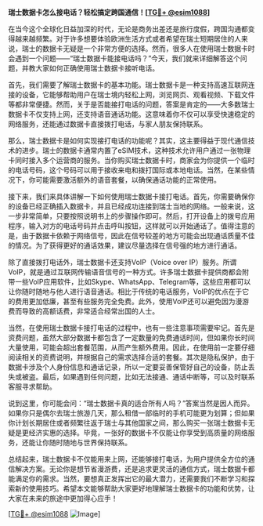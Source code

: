 **瑞士数据卡怎么接电话？轻松搞定跨国通信！[[TG💪+ @esim1088](https://t.me/s/esim1088)]**

在当今这个全球化日益加深的时代，无论是商务出差还是旅行度假，跨国沟通都变得越来越频繁。对于许多想要体验欧洲生活方式或者希望在瑞士短期居住的人来说，瑞士的数据卡无疑是一个非常方便的选择。然而，很多人在使用瑞士数据卡时会遇到一个问题——“瑞士数据卡能接电话吗？”今天，我们就来详细解答这个问题，并教大家如何正确使用瑞士数据卡接听电话。

首先，我们需要了解瑞士数据卡的基本功能。瑞士数据卡是一种支持高速互联网连接的设备，它能够帮助用户在瑞士境内轻松上网，浏览网页、观看视频、下载文件等都非常便捷。然而，关于是否能接打电话的问题，答案是肯定的——大多数瑞士数据卡不仅支持上网，还支持语音通话功能。这意味着你不仅可以享受快速稳定的网络服务，还能通过数据卡直接拨打电话，与家人朋友保持联系。

那么，瑞士数据卡是如何实现接打电话的功能呢？其实，这主要得益于现代通信技术的进步。瑞士的数据卡通常内置了eSIM技术，这种技术允许用户通过一张物理卡同时接入多个运营商的服务。当你购买瑞士数据卡时，商家会为你提供一个临时的电话号码，这个号码可以用于接收来电和拨打国际或本地电话。当然，在某些情况下，你可能需要激活额外的语音套餐，以确保通话功能的正常使用。

接下来，我们来具体讲解一下如何使用瑞士数据卡接打电话。首先，你需要确保你的设备已经正确插入数据卡，并且已经成功连接到瑞士当地的网络。一般来说，这一步非常简单，只要按照说明书上的步骤操作即可。然后，打开设备上的拨号应用程序，输入对方的电话号码并点击呼叫按钮，这样就可以开始通话了。值得注意的是，由于数据卡依赖于网络信号，因此在信号较差的地方可能会出现通话质量不佳的情况。为了获得更好的通话效果，建议尽量选择在信号强的地方进行通话。

除了直接拨打电话外，瑞士数据卡还支持VoIP（Voice over IP）服务。所谓VoIP，就是通过互联网传输语音信号的一种方式。许多瑞士数据卡提供商都会附带一些VoIP应用软件，比如Skype、WhatsApp、Telegram等，这些应用都可以让你随时随地与他人进行语音通话。相比于传统的电话服务，VoIP的优点在于它的费用更加低廉，甚至有些服务完全免费。此外，使用VoIP还可以避免因为漫游费而导致的高额话费，非常适合经常出国的人士。

当然，在使用瑞士数据卡接打电话的过程中，也有一些注意事项需要牢记。首先是资费问题，虽然大部分数据卡都包含了一定数量的免费通话时间，但如果你长时间大量使用，可能会超出套餐范围，从而产生额外费用。因此，在使用前一定要仔细阅读相关的资费说明，并根据自己的需求选择合适的套餐。其次是隐私保护，由于数据卡涉及个人身份信息和通话记录，所以一定要妥善保管好自己的设备，防止丢失或被盗。最后，如果遇到任何问题，比如无法接通、通话中断等，可以及时联系客服寻求帮助。

说到这里，你可能会问：“瑞士数据卡真的适合所有人吗？”答案当然是因人而异。如果你只是偶尔去瑞士旅游几天，那么租借一部临时的手机可能更为划算；但如果你计划长期居住或者频繁往返于瑞士与其他国家之间，那么购买一张瑞士数据卡无疑是更经济实惠的选择。毕竟，一张好的数据卡不仅能让你享受到高质量的网络服务，还能让你随时随地与世界保持联系。

总结起来，瑞士数据卡不仅能用来上网，还能够接打电话，为用户提供全方位的通信解决方案。无论你是想节省漫游费，还是追求更灵活的通信方式，瑞士数据卡都能满足你的需求。当然，要想真正发挥出它的最大潜力，还需要我们不断学习和探索新的使用技巧。希望本文能够帮助大家更好地理解瑞士数据卡的功能和优势，让大家在未来的旅途中更加得心应手！

[[TG💪+ @esim1088](https://t.me/s/esim1088) ![Image](https://i.postimg.cc/4NQfJmqS/Snipaste-2025-05-13-00-14-12.png)]